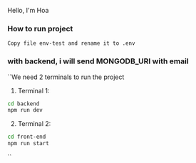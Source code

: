 
Hello, I'm Hoa

### How to run project
`Copy file env-test and rename it to .env`
### with backend, i will send MONGODB_URI with email
``We need 2 terminals to run the project

1. Terminal 1:
```sh 
cd backend
npm run dev
```

2. Terminal 2:

```sh
cd front-end
npm run start
```
``
